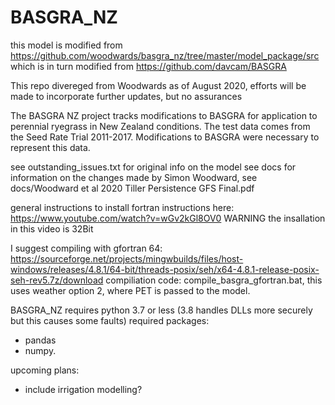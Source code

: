 # BASGRA_NZ
this model is modified from https://github.com/woodwards/basgra_nz/tree/master/model_package/src
which is in turn modified from https://github.com/davcam/BASGRA

This repo divereged from Woodwards as of August 2020, efforts will be made to incorporate further updates, but no assurances

The BASGRA NZ project tracks modifications to BASGRA for application to perennial ryegrass in New Zealand conditions.
The test data comes from the Seed Rate Trial 2011-2017. Modifications to BASGRA were necessary to represent this data.

see outstanding_issues.txt
for original info on the model see docs
for information on the changes made by Simon Woodward, see docs/Woodward et al 2020 Tiller Persistence GFS Final.pdf


general instructions to install fortran instructions here: https://www.youtube.com/watch?v=wGv2kGl8OV0 
WARNING the insallation in this video is 32Bit

I suggest compiling with gfortran 64:
   https://sourceforge.net/projects/mingwbuilds/files/host-windows/releases/4.8.1/64-bit/threads-posix/seh/x64-4.8.1-release-posix-seh-rev5.7z/download
compiliation code: compile_basgra_gfortran.bat, this uses weather option 2, where PET is passed to the model.

BASGRA_NZ requires python 3.7 or less (3.8 handles DLLs more securely but this causes some faults)
required packages: 
* pandas
* numpy.

upcoming plans:
* include irrigation modelling?